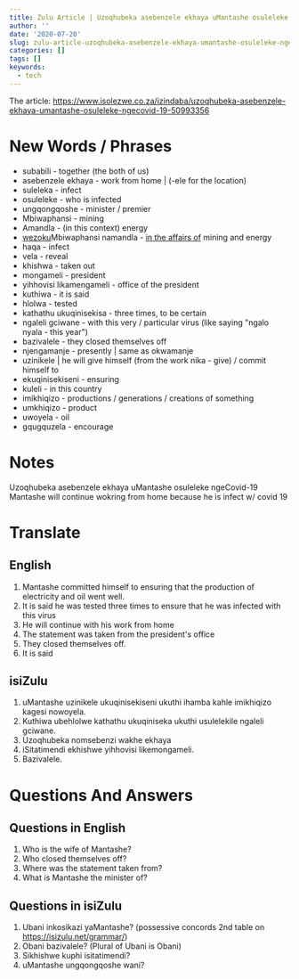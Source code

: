 ```yaml
---
title: Zulu Article | Uzoqhubeka asebenzele ekhaya uMantashe osuleleke ngeCovid-19
author: ''
date: '2020-07-20'
slug: zulu-article-uzoqhubeka-asebenzele-ekhaya-umantashe-osuleleke-ngecovid-19
categories: []
tags: []
keywords:
  - tech
---
```


The article: https://www.isolezwe.co.za/izindaba/uzoqhubeka-asebenzele-ekhaya-umantashe-osuleleke-ngecovid-19-50993356

<!--more-->



# New Words / Phrases

- subabili - together (the both of us)
- asebenzele ekhaya - work from home | (-ele for the location)
- suleleka - infect
- osuleleke - who is infected
- ungqongqoshe - minister / premier
- Mbiwaphansi - mining
- Amandla - (in this context) energy
- <u>wezoku</u>Mbiwaphansi namandla - <u>in the affairs of</u> mining and energy
- haqa - infect
- vela - reveal
- khishwa - taken out
- mongameli - president
- yihhovisi likamengameli - office of the president
- kuthiwa - it is said
- hlolwa - tested
- kathathu ukuqinisekisa - three times, to be certain
- ngaleli gciwane - with this very / particular virus (like saying "ngalo nyala - this year")
- bazivalele - they closed themselves off
- njengamanje - presently | same as okwamanje
- uzinikele | he will give himself (from the work nika - give) / commit himself to
- ekuqinisekiseni - ensuring
- kuleli - in this country
- imikhiqizo - productions / generations / creations of something
- umkhiqizo - product
- uwoyela - oil
- gqugquzela - encourage


# Notes

Uzoqhubeka asebenzele ekhaya uMantashe osuleleke ngeCovid-19
Mantashe will continue wokring from home because he is infect w/ covid 19

# Translate

## English

1. Mantashe committed himself to ensuring that the production of electricity and oil went well.
2. It is said he was tested three times to ensure that he was infected with this virus
3. He will continue with his work from home
4. The statement was taken from the president's office
5. They closed themselves off.
6. It is said 

## isiZulu

1. uMantashe uzinikele ukuqinisekiseni ukuthi ihamba kahle imikhiqizo kagesi nowoyela.
2. Kuthiwa ubehlolwe kathathu ukuqiniseka ukuthi usulelekile ngaleli gciwane.
3. Uzoqhubeka nomsebenzi wakhe ekhaya
4. iSitatimendi ekhishwe yihhovisi likemongameli.
5. Bazivalele.

# Questions And Answers

## Questions in English

1. Who is the wife of Mantashe?
2. Who closed themselves off?
3. Where was the statement taken from?
4. What is Mantashe the minister of?

## Questions in isiZulu

1. Ubani inkosikazi yaMantashe? (possessive concords 2nd table on https://isizulu.net/grammar/)
2. Obani bazivalele? (Plural of Ubani is Obani)
3. Sikhishwe kuphi isitatimendi?
4. uMantashe ungqongqoshe wani?








